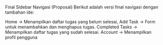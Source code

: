 Final Sidebar Navigasi (Proposal)
Berikut adalah versi final navigasi dengan tambahan ide:

Home → Menampilkan daftar tugas yang belum selesai, 
Add Task → Form untuk menambahkan dan menghapus tugas.
Completed Tasks → Menampilkan daftar tugas yang sudah selesai.
Account → Menampilkan profil pengguna